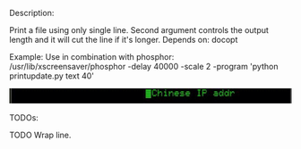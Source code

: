 Description:

Print a file using only single line. 
Second argument controls the output length and it will cut the line if it's longer.
Depends on: docopt


Example:
 Use in combination with phosphor:
 /usr/lib/xscreensaver/phosphor -delay 40000 -scale 2 -program 'python printupdate.py text 40'

![Alt Text](https://raw.githubusercontent.com/marto1/single-line-output/master/output.gif)


TODOs:

TODO Wrap line.
